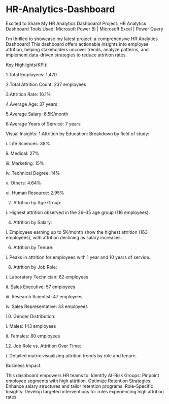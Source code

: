 # HR-Analytics-Dashboard
Excited to Share My HR Analytics Dashboard!
Project: HR Analytics Dashboard
Tools Used: Microsoft Power BI | Microsoft Excel | Power Query

I’m thrilled to showcase my latest project: a comprehensive HR Analytics Dashboard! This dashboard offers actionable insights into employee attrition, helping stakeholders uncover trends, analyze patterns, and implement data-driven strategies to reduce attrition rates.

Key Highlights(KPI):

1.Total Employees: 1,470

2.Total Attrition Count: 237 employees

3.Attrition Rate: 16.1%

4.Average Age: 37 years

5.Average Salary: 6.5K/month

6.Average Years of Service: 7 years

Visual Insights:
 1.Attrition by Education: Breakdown by field of study:
 
 i. Life Sciences: 38%
 
 ii. Medical: 27%
 
 iii. Marketing: 15%
 
 iv. Technical Degree: 14%
 
 v. Others: 4.64%
 
 vi. Human Resource: 2.95%

2. Attrition by Age Group:
    
 i. Highest attrition observed in the 26–35 age group (116 employees).

4. Attrition by Salary:
   
 i. Employees earning up to 5K/month show the highest attrition (163 employees), with attrition declining as salary increases.

6. Attrition by Tenure:
 
 i. Peaks in attrition for employees with 1 year and 10 years of service.

8. Attrition by Job Role:
   
 i. Laboratory Technician: 62 employees
 
 ii. Sales Executive: 57 employees
 
 iii. Research Scientist: 47 employees
 
 iv. Sales Representative: 33 employees

10. Gender Distribution:
    
 i. Males: 143 employees

 ii. Females: 80 employees

12. Job Role vs. Attrition Over Time:
    
 i. Detailed matrix visualizing attrition trends by role and tenure.

Business Impact:

This dashboard empowers HR teams to:
Identify At-Risk Groups: Pinpoint employee segments with high attrition.
Optimize Retention Strategies: Enhance salary structures and tailor retention programs.
Role-Specific Insights: Develop targeted interventions for roles experiencing high attrition rates.
